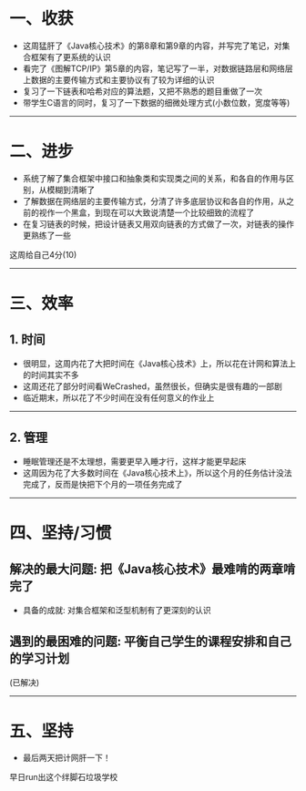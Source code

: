 # 一、收获

- 这周猛肝了《Java核心技术》的第8章和第9章的内容，并写完了笔记，对集合框架有了更系统的认识
- 看完了《图解TCP/IP》第5章的内容，笔记写了一半，对数据链路层和网络层上数据的主要传输方式和主要协议有了较为详细的认识
- 复习了一下链表和哈希对应的算法题，又把不熟悉的题目重做了一次
- 带学生C语言的同时，复习了一下数据的细微处理方式(小数位数，宽度等等)

<hr>











# 二、进步

- 系统了解了集合框架中接口和抽象类和实现类之间的关系，和各自的作用与区别，从模糊到清晰了
- 了解数据在网络层的主要传输方式，分清了许多底层协议和各自的作用，从之前的视作一个黑盒，到现在可以大致说清楚一个比较细致的流程了
- 在复习链表的时候，把设计链表又用双向链表的方式做了一次，对链表的操作更熟练了一些

这周给自己4分(10)

<hr>











# 三、效率



## 1. 时间

- 很明显，这周内花了大把时间在《Java核心技术》上，所以花在计网和算法上的时间其实不多
- 这周还花了部分时间看WeCrashed，虽然很长，但确实是很有趣的一部剧
- 临近期末，所以花了不少时间在没有任何意义的作业上

<hr>







## 2. 管理

- 睡眠管理还是不太理想，需要更早入睡才行，这样才能更早起床
- 这周因为花了大多数时间在《Java核心技术上》，所以这个月的任务估计没法完成了，反而是快把下个月的一项任务完成了

<hr>









# 四、坚持/习惯



## 解决的最大问题: 把《Java核心技术》最难啃的两章啃完了

- 具备的成就: 对集合框架和泛型机制有了更深刻的认识





## 遇到的最困难的问题: 平衡自己学生的课程安排和自己的学习计划

(已解决)

<hr>









# 五、坚持

- 最后两天把计网肝一下！

早日run出这个绊脚石垃圾学校













